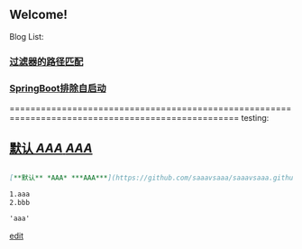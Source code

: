 ## Welcome!

Blog List:
### [过滤器的路径匹配](https://saaavsaaa.github.io/aaa/FilterRegistrationBean-And-InterceptorRegistry-Check-Path.html)
### [SpringBoot排除自启动](https://saaavsaaa.github.io/aaa/Spring-Boot-Exclude.html)

==================================================================================================
testing:

## [**默认** *AAA* ***AAA***](/aaa/aaa.md)
```markdown

[**默认** *AAA* ***AAA***](https://github.com/saaavsaaa/saaavsaaa.github.io/aaa/aaa.md)

1.aaa
2.bbb

'aaa'
```

[edit](https://github.com/saaavsaaa/saaavsaaa.github.io/edit/master/README.md)
